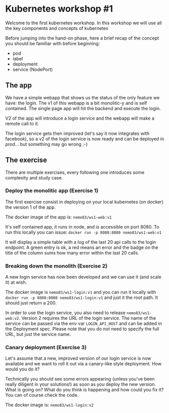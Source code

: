 # Kubernetes workshop #1

Welcome to the first kubernetes workshop. In this workshop we will use all the key components and concepts of kubernetes

Before jumping into the hand-on phase, here a brief recap of the concept you should be familiar with before beginning:

* pod
* label
* deployment 
* service (NodePort)

## The app

We have a simple webapp that shows us the status of the only feature we have: the login. The v1 of this webapp is 
a bit monolitic-y and is self contained. The single page app will hit the backend and execute the login.

V2 of the app will introduce a login service and the webapp will make a remote call to it.

The login service gets then improved (let's say it now integrates with facebook), so a v2 of the login service is now
ready and can be deployed in prod... but something may go wrong ;-)

## The exercise 

There are multiple exercises, every following one introduces some complexity and study case.

### Deploy the monolitic app (Exercise 1)

The first exercise consist in deploying on your local kubernetes (on docker) the version 1 of the app.

The docker image of the app is: `nemo83/ws1-web:v1`

It's self contained app, it runs in node, and is accessible on port 8080. To run this locally you can issue: `docker run -p 8080:8080 nemo83/ws1-web:v1`

It will display a simple table with a log of the last 20 api calls to the login endpoint. A green entry is ok, a red means an error and the 
badge on the title of the column sums how many error within the last 20 calls.

### Breaking down the monolith (Exercise 2)

A new login service has now been developed and we can use it (and scale it) at wish.

The docker image is `nemo83/ws1-login:v1` and you can run it locally with `docker run -p 8080:8080 nemo83/ws1-login:v1` 
and just it the root path. It should just return a 200.

In order to use the login service, you also need to release `nemo83/ws1-web:v2`. Version 2 requires the URL of the login service.
The name of the service can be passed via the env var `LOGIN_API_HOST` and can be added in the Deployment spec. 
Please note that you do not need to specify the full URL, but just the service name.   

### Canary deployment (Exercise 3)

Let's assume that a new, improved version of our login service is now available
and we want to roll it out via a canary-like style deployment. How would you do it?

Technically you should see some errors appearing (unless you've been really diligent in your solutions!) as soon as you
deploy the new version. What is going on? What do you think is happening and how could you fix it? You can of course 
check the code.

The docker image is: `nemo83/ws1-login:v2`
